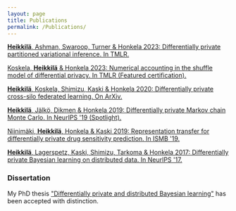 ```yaml
---
layout: page
title: Publications
permalink: /Publications/
---
```


[**Heikkilä**, Ashman, Swaroop, Turner & Honkela 2023:
Differentially private partitioned variational inference. In TMLR.
](https://openreview.net/forum?id=55BcghgicI)

[Koskela, **Heikkilä** & Honkela 2023:
Numerical accounting in the shuffle model of differential privacy. In TMLR (Featured certification).
](https://openreview.net/forum?id=11osftjEbF)

[**Heikkilä**, Koskela, Shimizu, Kaski & Honkela 2020:
Differentially private cross-silo federated learning. On ArXiv.
](https://arxiv.org/abs/2007.05553)

[**Heikkilä**, Jälkö, Dikmen & Honkela 2019: 
Differentially private Markov chain Monte Carlo.
In NeurIPS '19 (Spotlight).](http://papers.neurips.cc/paper/8665-differentially-private-markov-chain-monte-carlo)

[Niinimäki, **Heikkilä**, Honkela & Kaski 2019:
Representation transfer for differentially private drug sensitivity prediction. 
In ISMB '19.](https://doi.org/10.1093/bioinformatics/btz373)

[**Heikkilä**, Lagerspetz, Kaski, Shimizu, Tarkoma & Honkela 2017: 
Differentially private Bayesian learning on distributed data. 
In NeurIPS '17.](https://papers.nips.cc/paper/2017/hash/dfce06801e1a85d6d06f1fdd4475dacd-Abstract.html)


### Dissertation

My PhD thesis <a href="{{ site.url }}/filut/phd_thesis.pdf">"Differentially private and distributed Bayesian learning"</a> has been accepted with distinction.
